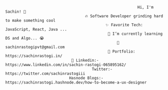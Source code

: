                                                               Hi, I'm Sachin! 👋
                                       🔥 Software Developer grinding hard to make something cool
                                                ✨ Favorite Tech: JavaScript, React, Java ...
                                                 📓 I’m currently learning DS and Algo... 😭
                                                     📧 sachinrastogipvt@gmail.com
                                                 🎨 Portfolio: https://sachinrastogi.in/
                                 💼 Linkedin:- https://www.linkedin.com/in/sachin-rastogi-065895162/
                                          Twitter:- https://twitter.com/sachinrastogiii
                                Hasnode Blogs:- https://sachinrastogi.hashnode.dev/how-to-become-a-ux-designer

                                  

